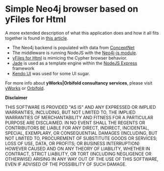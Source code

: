 # Simple Neo4j browser based on yFiles for Html 

A more extended description of what this application does and how it all fits together is found in [this article](http://www.orbifold.net/default/neo4j-client/).

- The Neo4j backend is populated with data from [ConceptNet](http://maxdemarzi.com/2013/05/13/knowledge-bases-in-neo4j/)
- The middleware is running NodeJS with the [Neo4j-js module](https://github.com/bretcope/neo4j-js).
- [yFiles for Html](http://www.yWorks.com) is mimicing the Cypher browser behavior.
- [Jade](http://jade-lang.com) is used as a template engine within the [NodeJS Express](http://expressjs.com) framework
- [Kendo UI](http://www.kendoui.com) was used for some UI sugar.


For more info about **yWorks|Orbifold consultancy services**, please visit [yWorks](http://www.yWorks.com) or [Orbifold](http://www.orbifold.net). 






**Disclaimer**

THIS SOFTWARE IS PROVIDED "AS IS" AND ANY EXPRESSED OR IMPLIED WARRANTIES, INCLUDING, BUT NOT LIMITED TO, THE IMPLIED WARRANTIES OF MERCHANTABILITY AND FITNESS FOR A PARTICULAR PURPOSE ARE DISCLAIMED. IN NO EVENT SHALL THE REGENTS OR CONTRIBUTORS BE LIABLE FOR ANY DIRECT, INDIRECT, INCIDENTAL, SPECIAL, EXEMPLARY, OR CONSEQUENTIAL DAMAGES (INCLUDING, BUT NOT LIMITED TO, PROCUREMENT OF SUBSTITUTE GOODS OR SERVICES; LOSS OF USE, DATA, OR PROFITS; OR BUSINESS INTERRUPTION)
HOWEVER CAUSED AND ON ANY THEORY OF LIABILITY, WHETHER IN CONTRACT, STRICT LIABILITY, OR TORT (INCLUDING NEGLIGENCE OR OTHERWISE) ARISING IN ANY WAY OUT OF THE USE OF THIS SOFTWARE, EVEN IF ADVISED OF THE POSSIBILITY OF SUCH DAMAGE.






